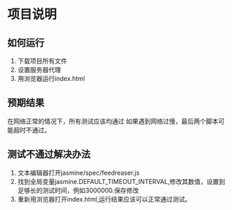 

# 项目说明
## 如何运行
1. 下载项目所有文件
2. 设置服务器代理
2. 用浏览器运行index.html

## 预期结果
在网络正常的情况下，所有测试应该均通过
如果遇到网络过慢，最后两个脚本可能超时不通过。

## 测试不通过解决办法
1. 文本编辑器打开jasmine/spec/feedreaser.js
2. 找到全局变量jasmine.DEFAULT_TIMEOUT_INTERVAL,修改其数值，设置到足够长的测试时间，例如3000000.保存修改
3. 重新用浏览器打开index.html,运行结果应该可以正常通过测试。
